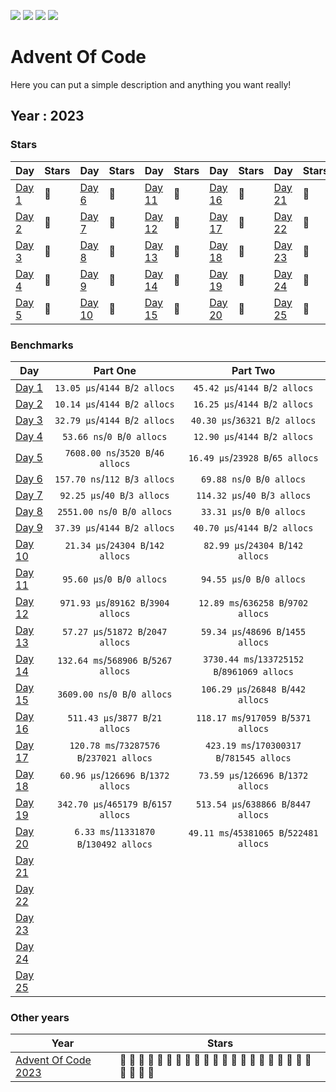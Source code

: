![](https://img.shields.io/github/last-commit/yyewolf/goaoc-2023?style=flat-square)
![](https://img.shields.io/badge/day%20📅-%!s(int=20)-blue)
![](https://img.shields.io/badge/stars%20⭐-0-yellow)
![](https://img.shields.io/badge/days%20completed-0-red)

# Advent Of Code

Here you can put a simple description and anything you want really!

## Year : 2023

### Stars

| Day | Stars | Day | Stars | Day | Stars | Day | Stars | Day | Stars |
| --- | :---- | --- | :---- | --- | :---- | --- | :---- | --- | :---- |
| [Day 1](https://adventofcode.com/2023/day/1) | 🎄 | [Day 6](https://adventofcode.com/2023/day/6) | 🎄 | [Day 11](https://adventofcode.com/2023/day/11) | 🎄 | [Day 16](https://adventofcode.com/2023/day/16) | 🎄 | [Day 21](https://adventofcode.com/2023/day/21) | 🎄 |
| [Day 2](https://adventofcode.com/2023/day/2) | 🎄 | [Day 7](https://adventofcode.com/2023/day/7) | 🎄 | [Day 12](https://adventofcode.com/2023/day/12) | 🎄 | [Day 17](https://adventofcode.com/2023/day/17) | 🎄 | [Day 22](https://adventofcode.com/2023/day/22) | 🎄 |
| [Day 3](https://adventofcode.com/2023/day/3) | 🎄 | [Day 8](https://adventofcode.com/2023/day/8) | 🎄 | [Day 13](https://adventofcode.com/2023/day/13) | 🎄 | [Day 18](https://adventofcode.com/2023/day/18) | 🎄 | [Day 23](https://adventofcode.com/2023/day/23) | 🎄 |
| [Day 4](https://adventofcode.com/2023/day/4) | 🎄 | [Day 9](https://adventofcode.com/2023/day/9) | 🎄 | [Day 14](https://adventofcode.com/2023/day/14) | 🎄 | [Day 19](https://adventofcode.com/2023/day/19) | 🎄 | [Day 24](https://adventofcode.com/2023/day/24) | 🎄 |
| [Day 5](https://adventofcode.com/2023/day/5) | 🎄 | [Day 10](https://adventofcode.com/2023/day/10) | 🎄 | [Day 15](https://adventofcode.com/2023/day/15) | 🎄 | [Day 20](https://adventofcode.com/2023/day/20) | 🎄 | [Day 25](https://adventofcode.com/2023/day/25) | 🎄 |


### Benchmarks

| Day | Part One | Part Two |
| --- | :------: | :------: |
| [Day 1](/2023/day01) | `13.05 μs`/`4144 B`/`2 allocs` | `45.42 μs`/`4144 B`/`2 allocs`|
| [Day 2](/2023/day02) | `10.14 μs`/`4144 B`/`2 allocs` | `16.25 μs`/`4144 B`/`2 allocs`|
| [Day 3](/2023/day03) | `32.79 μs`/`4144 B`/`2 allocs` | `40.30 μs`/`36321 B`/`2 allocs`|
| [Day 4](/2023/day04) | `53.66 ns`/`0 B`/`0 allocs` | `12.90 μs`/`4144 B`/`2 allocs`|
| [Day 5](/2023/day05) | `7608.00 ns`/`3520 B`/`46 allocs` | `16.49 μs`/`23928 B`/`65 allocs`|
| [Day 6](/2023/day06) | `157.70 ns`/`112 B`/`3 allocs` | `69.88 ns`/`0 B`/`0 allocs`|
| [Day 7](/2023/day07) | `92.25 μs`/`40 B`/`3 allocs` | `114.32 μs`/`40 B`/`3 allocs`|
| [Day 8](/2023/day08) | `2551.00 ns`/`0 B`/`0 allocs` | `33.31 μs`/`0 B`/`0 allocs`|
| [Day 9](/2023/day09) | `37.39 μs`/`4144 B`/`2 allocs` | `40.70 μs`/`4144 B`/`2 allocs`|
| [Day 10](/2023/day10) | `21.34 μs`/`24304 B`/`142 allocs` | `82.99 μs`/`24304 B`/`142 allocs`|
| [Day 11](/2023/day11) | `95.60 μs`/`0 B`/`0 allocs` | `94.55 μs`/`0 B`/`0 allocs`|
| [Day 12](/2023/day12) | `971.93 μs`/`89162 B`/`3904 allocs` | `12.89 ms`/`636258 B`/`9702 allocs`|
| [Day 13](/2023/day13) | `57.27 μs`/`51872 B`/`2047 allocs` | `59.34 μs`/`48696 B`/`1455 allocs`|
| [Day 14](/2023/day14) | `132.64 ms`/`568906 B`/`5267 allocs` | `3730.44 ms`/`133725152 B`/`8961069 allocs`|
| [Day 15](/2023/day15) | `3609.00 ns`/`0 B`/`0 allocs` | `106.29 μs`/`26848 B`/`442 allocs`|
| [Day 16](/2023/day16) | `511.43 μs`/`3877 B`/`21 allocs` | `118.17 ms`/`917059 B`/`5371 allocs`|
| [Day 17](/2023/day17) | `120.78 ms`/`73287576 B`/`237021 allocs` | `423.19 ms`/`170300317 B`/`781545 allocs`|
| [Day 18](/2023/day18) | `60.96 μs`/`126696 B`/`1372 allocs` | `73.59 μs`/`126696 B`/`1372 allocs`|
| [Day 19](/2023/day19) | `342.70 μs`/`465179 B`/`6157 allocs` | `513.54 μs`/`638866 B`/`8447 allocs`|
| [Day 20](/2023/day20) | `6.33 ms`/`11331870 B`/`130492 allocs` | `49.11 ms`/`45381065 B`/`522481 allocs`|
| [Day 21](/2023/day21) | | |
| [Day 22](/2023/day22) | | |
| [Day 23](/2023/day23) | | |
| [Day 24](/2023/day24) | | |
| [Day 25](/2023/day25) | | |


### Other years

| Year | Stars |
| ---- | ----- |
| [Advent Of Code 2023](/2023) | 🖤 🖤 🖤 🖤 🖤 🖤 🖤 🖤 🖤 🖤 🖤 🖤 🖤 🖤 🖤 🖤 🖤 🖤 🖤 🖤 🖤 🖤 🖤 🖤 🖤 |
